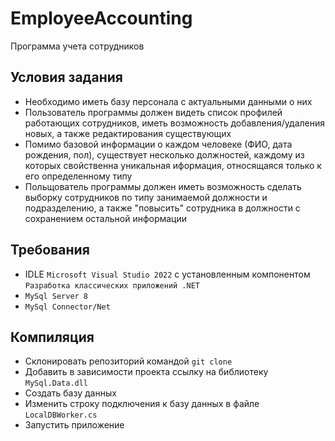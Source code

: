 # EmployeeAccounting
Программа учета сотрудников

## Условия задания
- Необходимо иметь базу персонала с актуальными данными о них
- Пользователь программы должен видеть список профилей работающих сотрудников,
иметь возможность добавления/удаления новых, а также редактирования существующих
- Помимо базовой информации о каждом человеке (ФИО, дата рождения, пол), существует несколько
должностей, каждому из которых свойственна уникальная иформация, относящаяся только к его
определенному типу
- Польщователь программы должен иметь возможность сделать выборку сотрудников по типу занимаемой
должности и подразделению, а также "повысить" сотрудника в должности с сохранением остальной информации


## Требования
- IDLE ```Microsoft Visual Studio 2022``` с установленным компонентом ```Разработка классических приложений .NET```
- `MySql Server 8`
- `MySql Connector/Net`

## Компиляция
- Склонировать репозиторий командой `git clone`
- Добавить в зависимости проекта ссылку на библиотеку `MySql.Data.dll`
- Создать базу данных
- Изменить строку подключения к базу данных в файле `LocalDBWorker.cs`
- Запустить приложение
